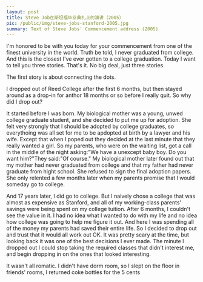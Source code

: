 ```yaml
---
layout: post
title: Steve Job在斯坦福毕业典礼上的演讲（2005）
pic: /public/img/steve-jobs-stanford-2005.jpg
summary: Text of Steve Jobs' Commencement address (2005)
---
```


I'm honored to be with you today for your commencement from one of the finest university in the world. Truth be told, I never graduated from college. And this is the closest I've ever gotten to a college graduation. Today I want to tell you three stories. That's it. No big deal, just three stories.

The first story is about connecting the dots.

I dropped out of Reed College after the first 6 months, but then stayed around as a drop-in for anthor 18 months or so before I really quit. So why did I drop out?

It started before I was born. My biological mother was a young, unwed college graduate student, and she decided to put me up for adoption. She felt very strongly that I should be adopted by college graduates, so everythoing was all set for me to be apdopted at birth by a lawyer and his wife. Except that when I poped out they decided at the last minute that they really wanted a girl. So my parents, who were on the waiting list, got a call in the middle of the night asking:"We have a unexcept baby boy. Do you want him?"They said:"Of course." My biological mother later found out that my mother had never graduated from college and that my father had never graduate from hight school. She refused to sign the final adoption papers. She only relented a few months later when my parents promise that I would someday go to college.

And 17 years later, I did go to college. But I naively chose a college that was almost as expensive as Stanford, and all of my working-class parents' savings were being spent on my college tuition. After 6 months, I couldn't see the value in it. I had no idea what I wanted to do with my life and no idea how college was going to help me figure it out. And here I was spending all of the money my parents had saved their entire life. So I decided to drop out and trust that it would all work out OK. It was pretty scary at the time, but looking back it was one of the best decisions I ever made. The minute I dropped out I could stop taking the required classes that didn't interest me, and begin dropping in on the ones that looked interesting.

It wasn't all romatic. I didn't have dorm room, so I slept on the floor in friends' rooms, I returned coke bottles for the 5 cents